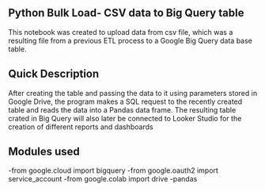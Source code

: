 ## Python Bulk Load- CSV data to Big Query table
This notebook was created to upload data from csv file, which was a resulting file from a previous ETL process to a Google Big Query data base table. 


## Quick Description
After creating the table and passing the data to it using parameters stored in Google Drive, the program makes a SQL request to the recently created table and reads the data into a Pandas data frame.  The resulting table crated in Big Query will also later be connected to Looker Studio for the creation of different reports and dashboards


## Modules used
-from google.cloud import bigquery
-from google.oauth2 import service_account
-from google.colab import drive
-pandas
